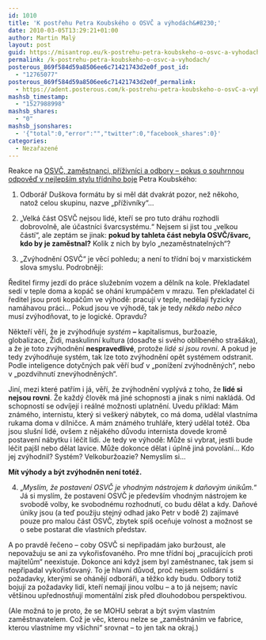```yaml
---
id: 1010
title: 'K postřehu Petra Koubského o OSVČ a výhodách&#8230;'
date: 2010-03-05T13:29:21+01:00
author: Martin Malý
layout: post
guid: https://misantrop.eu/k-postrehu-petra-koubskeho-o-osvc-a-vyhodach/
permalink: /k-postrehu-petra-koubskeho-o-osvc-a-vyhodach/
posterous_869f584d59a8506ee6c71421743d2e0f_post_id:
  - "12765077"
posterous_869f584d59a8506ee6c71421743d2e0f_permalink:
  - https://adent.posterous.com/k-postrehu-petra-koubskeho-o-osvC-a-vyhodach
mashsb_timestamp:
  - "1527988998"
mashsb_shares:
  - "0"
mashsb_jsonshares:
  - '{"total":0,"error":"","twitter":0,"facebook_shares":0}'
categories:
  - Nezařazené
---
```

Reakce na [OSVČ, zaměstnanci, př&iacute;živn&iacute;ci a odbory &#8211; pokus o souhrnnou odpověď v nejlep&scaron;&iacute;m stylu tř&iacute;dn&iacute;ho boje](https://petrkou.posterous.com/osvC-zamestnanci-prizivnici-a-odbory-pokus-o) Petra Koubsk&eacute;ho:[  
](https://petrkou.posterous.com/osvC-zamestnanci-prizivnici-a-odbory-pokus-o) 

1. Odbor&aacute;ř Du&scaron;kova form&aacute;tu by si měl d&aacute;t dvakr&aacute;t pozor, než někoho, natož celou skupinu, nazve &#8222;př&iacute;živn&iacute;ky&#8220;&#8230;

2. &#8222;Velk&aacute; č&aacute;st OSVČ nejsou lid&eacute;, kteř&iacute; se pro tuto dr&aacute;hu rozhodli dobrovolně, ale &uacute;častn&iacute;ci &scaron;varcsyst&eacute;mu.&#8220; Nejsem si jist tou &#8222;velkou č&aacute;st&iacute;&#8220;, ale zept&aacute;m se jinak: **pokud by tahleta č&aacute;st nebyla OSVČ/&scaron;varc, kdo by je zaměstnal?** Kolik z nich by bylo &#8222;nezaměstnateln&yacute;ch&#8220;?

3. &#8222;Zv&yacute;hodněn&iacute; OSVČ&#8220; je věc&iacute; pohledu; a nen&iacute; to tř&iacute;dn&iacute; boj v marxistick&eacute;m slova smyslu. Podrobněji:

Ředitel firmy jezd&iacute; do pr&aacute;ce služebn&iacute;m vozem a děln&iacute;k na kole. Překladatel sed&iacute; v teple doma a kop&aacute;č se oh&aacute;n&iacute; krump&aacute;čem v mrazu. Ten překladatel či ředitel jsou proti kop&aacute;čům ve v&yacute;hodě: pracuj&iacute; v teple, nedělaj&iacute; fyzicky nam&aacute;havou pr&aacute;ci&#8230; Pokud jsou ve v&yacute;hodě, tak je tedy _někdo nebo něco_ mus&iacute; zv&yacute;hodňovat, to je logick&eacute;. Opravdu?

Někteř&iacute; věř&iacute;, že je zv&yacute;hodňuje _syst&eacute;m **&#8211;**_ kapitalismus, buržoazie, globalizace, Židi, maskulinn&iacute; kultura (dosaďte si sv&eacute;ho obl&iacute;ben&eacute;ho stra&scaron;&aacute;ka), a že je toto zv&yacute;hodněn&iacute; **nespravedliv&eacute;**, protože _lid&eacute; si jsou rovni_. A pokud je tedy zv&yacute;hodňuje syst&eacute;m, tak lze toto zv&yacute;hodněn&iacute; opět syst&eacute;mem odstranit. Podle inteligence dotyčn&yacute;ch pak věř&iacute; buď v &#8222;pon&iacute;žen&iacute; zv&yacute;hodněn&yacute;ch&#8220;, nebo v &#8222;pozdvihnut&iacute; znev&yacute;hodněn&yacute;ch&#8220;.

Jin&iacute;, mezi kter&eacute; patř&iacute;m i j&aacute;, věř&iacute;, že zv&yacute;hodněn&iacute; vypl&yacute;v&aacute; z toho, že **lid&eacute; si nejsou rovni**. Že každ&yacute; člověk m&aacute; jin&eacute; schopnosti a jinak s nimi nakl&aacute;d&aacute;. Od schopnost&iacute; se odv&iacute;jej&iacute; i re&aacute;ln&eacute; možnosti uplatněn&iacute;. Uvedu př&iacute;klad: M&aacute;m zn&aacute;m&eacute;ho, internistu, kter&yacute; si ve&scaron;ker&yacute; n&aacute;bytek, co m&aacute; doma, udělal vlastn&iacute;ma rukama doma v d&iacute;lničce. A m&aacute;m zn&aacute;m&eacute;ho truhl&aacute;ře, kter&yacute; udělal tot&eacute;ž. Oba jsou slu&scaron;n&iacute; lid&eacute;, ov&scaron;em z nějak&eacute;ho důvodu internista dovede kromě postaven&iacute; n&aacute;bytku i l&eacute;čit lidi. Je tedy ve v&yacute;hodě: Může si vybrat, jestli bude l&eacute;čit paj&scaron;l nebo dělat lavice. Může dokonce dělat i &uacute;plně jin&aacute; povol&aacute;n&iacute;&#8230; Kdo jej zv&yacute;hodnil? Syst&eacute;m? Velkoburžoazie? Nemysl&iacute;m si&#8230;

**M&iacute;t v&yacute;hody a b&yacute;t zv&yacute;hodněn nen&iacute; tot&eacute;ž.**

4. &#8222;_Mysl&iacute;m, že postaven&iacute; OSVČ je vhodn&yacute;m n&aacute;strojem k daňov&yacute;m &uacute;nikům._&#8220; J&aacute; si mysl&iacute;m, že postaven&iacute; OSVČ je předev&scaron;&iacute;m vhodn&yacute;m n&aacute;strojem ke svobodě volby, ke svobodn&eacute;mu rozhodnut&iacute;, co budu dělat a kdy. Daňov&eacute; &uacute;niky jsou (a teď použiju stejn&yacute; odhad jako Petr v bodě 2) zaj&iacute;mav&eacute; pouze pro malou č&aacute;st OSVČ, zbytek sp&iacute;&scaron; oceňuje volnost a možnost se o sebe postarat dle vlastn&iacute;ch představ.

A po pravdě řečeno &#8211; coby OSVČ si nepřipad&aacute;m jako buržoust, ale nepovažuju se ani za vykořisťovan&eacute;ho. Pro mne tř&iacute;dn&iacute; boj &#8222;pracuj&iacute;c&iacute;ch proti majitelům&#8220; neexistuje. Dokonce ani když jsem byl zaměstnanec, tak jsem si nepřipadal vykořisťovan&yacute;. To je hlavn&iacute; důvod, proč nejsem solid&aacute;rn&iacute; s požadavky, kter&yacute;mi se oh&aacute;něj&iacute; odbor&aacute;ři, a těžko kdy budu. Odbory totiž bojuj&iacute; za požadavky lid&iacute;, kteř&iacute; nemaj&iacute; jinou volbu &#8211; a to j&aacute; nejsem; nav&iacute;c vět&scaron;inou upřednostňuj&iacute; moment&aacute;ln&iacute; zisk před dlouhodobou perspektivou.

(Ale možn&aacute; to je proto, že se MOHU sebrat a b&yacute;t sv&yacute;m vlastn&iacute;m zaměstnavatelem. Což je věc, kterou nelze se &#8222;zaměstn&aacute;n&iacute;m ve fabrice, kterou vlastn&iacute;me my v&scaron;ichni&#8220; srovnat &#8211; to jen tak na okraj.)